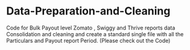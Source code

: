 # Data-Preparation-and-Cleaning
Code for Bulk Payout level Zomato , Swiggy and Thrive reports data Consolidation and cleaning and create a standard single file with all the Particulars
and Payout report Period. (Please check out the Code)
